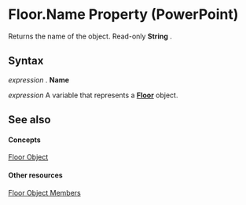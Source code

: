 
# Floor.Name Property (PowerPoint)

Returns the name of the object. Read-only  **String** .


## Syntax

 _expression_ . **Name**

 _expression_ A variable that represents a **[Floor](ed9ff3d1-8001-840c-d26e-7513ebe73ae9.md)** object.


## See also


#### Concepts


[Floor Object](ed9ff3d1-8001-840c-d26e-7513ebe73ae9.md)
#### Other resources


[Floor Object Members](6572f0d3-edba-9d45-fe5b-2768d3487dfb.md)
